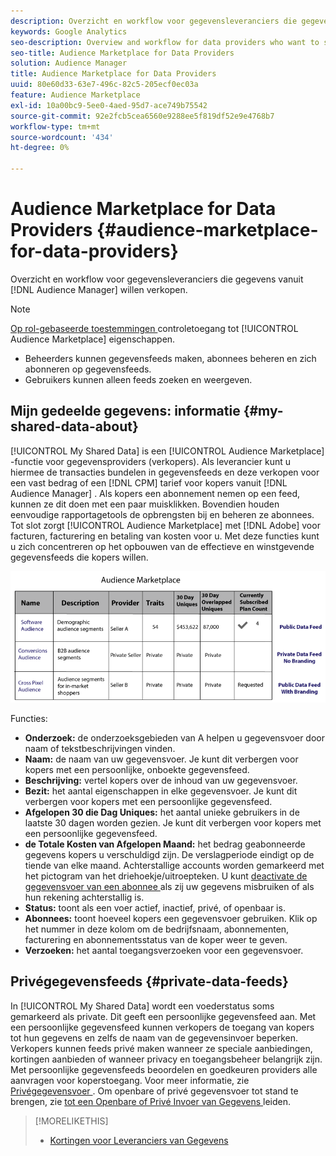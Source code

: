 ```yaml
---
description: Overzicht en workflow voor gegevensleveranciers die gegevens vanuit Audience Manager willen verkopen.
keywords: Google Analytics
seo-description: Overview and workflow for data providers who want to sell data from within Audience Manager.
seo-title: Audience Marketplace for Data Providers
solution: Audience Manager
title: Audience Marketplace for Data Providers
uuid: 80e60d33-63e7-496c-82c5-205ecf0ec03a
feature: Audience Marketplace
exl-id: 10a00bc9-5ee0-4aed-95d7-ace749b75542
source-git-commit: 92e2fcb5cea6560e9288ee5f819df52e9e4768b7
workflow-type: tm+mt
source-wordcount: '434'
ht-degree: 0%

---
```


# Audience Marketplace for Data Providers {#audience-marketplace-for-data-providers}

Overzicht en workflow voor gegevensleveranciers die gegevens vanuit [!DNL Audience Manager] willen verkopen.

<!-- c_marketplace_provider.xml -->

>[!NOTE]
>
>[ Op rol-gebaseerde toestemmingen ](../../../reporting/reports-dashboard.md) controletoegang tot [!UICONTROL Audience Marketplace] eigenschappen.
>
>* Beheerders kunnen gegevensfeeds maken, abonnees beheren en zich abonneren op gegevensfeeds.
>* Gebruikers kunnen alleen feeds zoeken en weergeven.

## Mijn gedeelde gegevens: informatie {#my-shared-data-about}

[!UICONTROL My Shared Data] is een [!UICONTROL Audience Marketplace] -functie voor gegevensproviders (verkopers). Als leverancier kunt u hiermee de transacties bundelen in gegevensfeeds en deze verkopen voor een vast bedrag of een [!DNL CPM] tarief voor kopers vanuit [!DNL Audience Manager] . Als kopers een abonnement nemen op een feed, kunnen ze dit doen met een paar muisklikken. Bovendien houden eenvoudige rapportagetools de opbrengsten bij en beheren ze abonnees. Tot slot zorgt [!UICONTROL Audience Marketplace] met [!DNL Adobe] voor facturen, facturering en betaling van kosten voor u. Met deze functies kunt u zich concentreren op het opbouwen van de effectieve en winstgevende gegevensfeeds die kopers willen.

![](assets/seller_marketplace.png)

<!-- c_myshared_data.xml -->

Functies:

* **Onderzoek:** de onderzoeksgebieden van A helpen u gegevensvoer door naam of tekstbeschrijvingen vinden.
* **Naam:** de naam van uw gegevensvoer. Je kunt dit verbergen voor kopers met een persoonlijke, onboekte gegevensfeed.
* **Beschrijving:** vertel kopers over de inhoud van uw gegevensvoer.
* **Bezit:** het aantal eigenschappen in elke gegevensvoer. Je kunt dit verbergen voor kopers met een persoonlijke gegevensfeed.
* **Afgelopen 30 die Dag Uniques:** het aantal unieke gebruikers in de laatste 30 dagen worden gezien. Je kunt dit verbergen voor kopers met een persoonlijke gegevensfeed.
* **de Totale Kosten van Afgelopen Maand:** het bedrag geabonneerde gegevens kopers u verschuldigd zijn. De verslagperiode eindigt op de tiende van elke maand. Achterstallige accounts worden gemarkeerd met het pictogram van het driehoekje/uitroepteken. U kunt [ deactivate de gegevensvoer van een abonnee ](../../../features/audience-marketplace/marketplace-data-providers/marketplace-create-manage-feeds.md#deactivate-data-feed) als zij uw gegevens misbruiken of als hun rekening achterstallig is.
* **Status:** toont als een voer actief, inactief, privé, of openbaar is.
* **Abonnees:** toont hoeveel kopers een gegevensvoer gebruiken. Klik op het nummer in deze kolom om de bedrijfsnaam, abonnementen, facturering en abonnementsstatus van de koper weer te geven.
* **Verzoeken:** het aantal toegangsverzoeken voor een gegevensvoer.

## Privégegevensfeeds {#private-data-feeds}

In [!UICONTROL My Shared Data] wordt een voederstatus soms gemarkeerd als private. Dit geeft een persoonlijke gegevensfeed aan. Met een persoonlijke gegevensfeed kunnen verkopers de toegang van kopers tot hun gegevens en zelfs de naam van de gegevensinvoer beperken. Verkopers kunnen feeds privé maken wanneer ze speciale aanbiedingen, kortingen aanbieden of wanneer privacy en toegangsbeheer belangrijk zijn. Met persoonlijke gegevensfeeds beoordelen en goedkeuren providers alle aanvragen voor koperstoegang. Voor meer informatie, zie [ Privégegevensvoer ](../../../features/audience-marketplace/marketplace-private-feeds.md). Om openbare of privé gegevensvoer tot stand te brengen, zie [ tot een Openbare of Privé Invoer van Gegevens ](../../../features/audience-marketplace/marketplace-data-providers/marketplace-create-manage-feeds.md#create-public-private-data-feed) leiden.

>[!MORELIKETHIS]
>
>* [ Kortingen voor Leveranciers van Gegevens ](../../../features/audience-marketplace/marketplace-data-providers/marketplace-create-manage-feeds.md#discounts)
